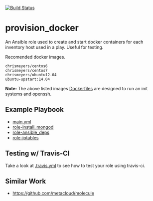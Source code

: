 [![Build Status](https://travis-ci.org/chrismeyersfsu/provision_docker.svg?branch=master)](https://travis-ci.org/chrismeyersfsu/provision_docker)


# provision_docker 
An Ansible role used to create and start docker containers for each inventory host used in a play. Useful for testing.

Recomended docker images.
```
chrismeyers/centos6
chrismeyers/centos7
chrismeyers/ubuntu12.04
ubuntu-upstart:14.04
```
**Note:** The above listed images [Dockerfiles](https://github.com/chrismeyersfsu/provision_docker/blob/master/files/) are designed to run an init systems and openssh.

## Example Playbook

* [main.yml](https://github.com/chrismeyersfsu/provision_docker/blob/master/test/main.yml)
* [role-install_mongod](https://github.com/chrismeyersfsu/role-install_mongod)
* [role-ansible_deps](https://github.com/chrismeyersfsu/role-ansible_deps)
* [role-iptables](https://github.com/chrismeyersfsu/role-iptables)

## Testing w/ Travis-CI
Take a look at [.travis.yml](https://github.com/chrismeyersfsu/provision_docker/blob/master/.travis.yml) to see how to test your role using travis-ci.

## Similar Work

* https://github.com/metacloud/molecule 
